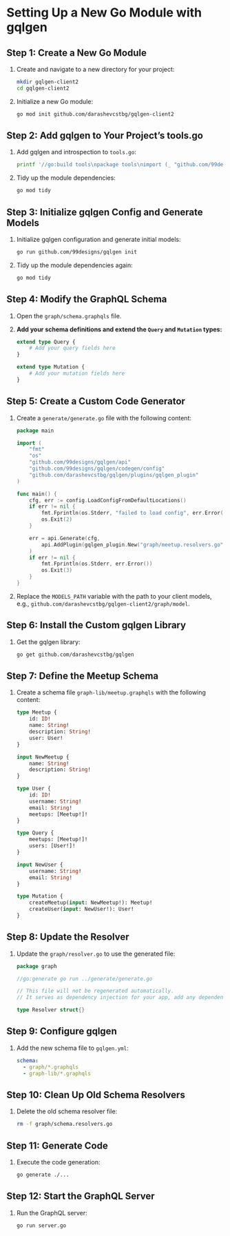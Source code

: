 # Setting Up a New Go Module with gqlgen

## Step 1: Create a New Go Module

1. Create and navigate to a new directory for your project:
    ```bash
    mkdir gqlgen-client2
    cd gqlgen-client2
    ```

2. Initialize a new Go module:
    ```bash
    go mod init github.com/darashevcstbg/gqlgen-client2
    ```

## Step 2: Add gqlgen to Your Project’s tools.go

1. Add gqlgen and introspection to `tools.go`:
    ```bash
    printf '//go:build tools\npackage tools\nimport (_ "github.com/99designs/gqlgen"\n _ "github.com/99designs/gqlgen/graphql/introspection")' | gofmt > tools.go
    ```

2. Tidy up the module dependencies:
    ```bash
    go mod tidy
    ```

## Step 3: Initialize gqlgen Config and Generate Models

1. Initialize gqlgen configuration and generate initial models:
    ```bash
    go run github.com/99designs/gqlgen init
    ```

2. Tidy up the module dependencies again:
    ```bash
    go mod tidy
    ```

## Step 4: Modify the GraphQL Schema

1. Open the `graph/schema.graphqls` file.

2. **Add your schema definitions and extend the `Query` and `Mutation` types:**

    ```graphql
    extend type Query {
        # Add your query fields here
    }

    extend type Mutation {
        # Add your mutation fields here
    }
    ```

## Step 5: Create a Custom Code Generator

1. Create a `generate/generate.go` file with the following content:

    ```go
    package main

    import (
        "fmt"
        "os"
        "github.com/99designs/gqlgen/api"
        "github.com/99designs/gqlgen/codegen/config"
        "github.com/darashevcstbg/gqlgen/plugins/gqlgen_plugin"
    )

    func main() {
        cfg, err := config.LoadConfigFromDefaultLocations()
        if err != nil {
            fmt.Fprintln(os.Stderr, "failed to load config", err.Error())
            os.Exit(2)
        }

        err = api.Generate(cfg,
            api.AddPlugin(gqlgen_plugin.New("graph/meetup.resolvers.go", "MODELS_PATH")),
        )
        if err != nil {
            fmt.Fprintln(os.Stderr, err.Error())
            os.Exit(3)
        }
    }
    ```

2. Replace the `MODELS_PATH` variable with the path to your client models, e.g., `github.com/darashevcstbg/gqlgen-client2/graph/model`.

## Step 6: Install the Custom gqlgen Library

1. Get the gqlgen library:
    ```bash
    go get github.com/darashevcstbg/gqlgen
    ```

## Step 7: Define the Meetup Schema

1. Create a schema file `graph-lib/meetup.graphqls` with the following content:

    ```graphql
    type Meetup {
        id: ID!
        name: String!
        description: String!
        user: User!
    }

    input NewMeetup {
        name: String!
        description: String!
    }

    type User {
        id: ID!
        username: String!
        email: String!
        meetups: [Meetup!]!
    }

    type Query {
        meetups: [Meetup!]!
        users: [User!]!
    }

    input NewUser {
        username: String!
        email: String!
    }

    type Mutation {
        createMeetup(input: NewMeetup!): Meetup!
        createUser(input: NewUser!): User!
    }
    ```

## Step 8: Update the Resolver

1. Update the `graph/resolver.go` to use the generated file:

    ```go
    package graph

    //go:generate go run ../generate/generate.go

    // This file will not be regenerated automatically.
    // It serves as dependency injection for your app, add any dependencies you require here.

    type Resolver struct{}
    ```

## Step 9: Configure gqlgen

1. Add the new schema file to `gqlgen.yml`:

    ```yaml
    schema:
      - graph/*.graphqls
      - graph-lib/*.graphqls
    ```

## Step 10: Clean Up Old Schema Resolvers

1. Delete the old schema resolver file:
    ```bash
    rm -f graph/schema.resolvers.go
    ```

## Step 11: Generate Code

1. Execute the code generation:
    ```bash
    go generate ./...
    ```

## Step 12: Start the GraphQL Server

1. Run the GraphQL server:
    ```bash
    go run server.go
    ```